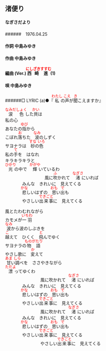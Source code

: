 <style type="text/css">
	ruby{
	    ruby-position: over;
	}
	ruby > rt{font-size: 12px;color:red;}
	p{font:16px;font-size: '楷体'}
</style>
## 渚便り
#### なぎさだより
######　1976.04.25


#### 作詞        中島みゆき
#### 作曲        中島みゆき
#### 編曲 (Ver.) <ruby><rb>西崎</rb><rp>(</rp><rt>にしざき</rt><rp>)</rp></ruby><ruby><rb>進</rb><rp>(</rp><rt>すすむ</rt><rp>)</rp></ruby> (1)
#### 唄          中島みゆき
######□ LYRIC (a)●『<ruby><rb>私</rb><rp>(</rp><rt>わたし</rt><rp>)</rp></ruby>の<ruby><rb>声</rb><rp>(</rp><rt>こえ</rt><rp>)</rp></ruby>が<ruby><rb>聞</rb><rp>(</rp><rt>き</rt><rp>)</rp></ruby>こえますか』



<ruby><rb>涙</rb><rp>(</rp><rt>なみだ</rt><rp>)</rp></ruby><ruby><rb>色</rb><rp>(</rp><rt>しょく</rt><rp>)</rp></ruby>した<ruby><rb>貝</rb><rp>(</rp><rt>かい</rt><rp>)</rp></ruby>は  
私の心  
あなたの<ruby><rb>指</rb><rp>(</rp><rt>ゆび</rt><rp>)</rp></ruby>から  
こぼれ<ruby><rb>落</rb><rp>(</rp><rt>お</rt><rp>)</rp></ruby>ちた　<ruby><rb>波</rb><rp>(</rp><rt>なみ</rt><rp>)</rp></ruby>のしずく  
サヨナラは　<ruby><rb>砂</rb><rp>(</rp><rt>すな</rt><rp>)</rp></ruby>の<ruby><rb>色</rb><rp>(</rp><rt>いろ</rt><rp>)</rp></ruby>  
私の<ruby><rb>手</rb><rp>(</rp><rt>て</rt><rp>)</rp></ruby>を　はなれ  
キラキラキラと  
<ruby><rb>光</rb><rp>(</rp><rt>ひかり</rt><rp>)</rp></ruby>の中で　<ruby><rb>輝</rb><rp>(</rp><rt>かがや</rt><rp>)</rp></ruby>いているわ  
　　　　　
　　　　風に<ruby><rb>吹</rb><rp>(</rp><rt>ふ</rt><rp>)</rp></ruby>かれて　<ruby><rb>渚</rb><rp>(</rp><rt>なぎさ</rt><rp>)</rp></ruby>にいれば  
　　　　みんな　きれいに　見えてくる  
　　　　<ruby><rb>悲</rb><rp>(</rp><rt>かな</rt><rp>)</rp></ruby>しいはずの　<ruby><rb>思</rb><rp>(</rp><rt>おも</rt><rp>)</rp></ruby>い<ruby><rb>出</rb><rp>(</rp><rt>で</rt><rp>)</rp></ruby>も  
　　　　やさしい<ruby><rb>出来事</rb><rp>(</rp><rt>できごと</rt><rp>)</rp></ruby>に　見えてくる  



風とたわむれながら  
カモメが<ruby><rb>一羽</rb><rp>(</rp><rt>いちわ</rt><rp>)</rp></ruby>  
<ruby><rb>波</rb><rp>(</rp><rt>なみ</rt><rp>)</rp></ruby>から波のしぶきを  
<ruby><rb>越</rb><rp>(</rp><rt>こ</rt><rp>)</rp></ruby>えて　ひくく　<ruby><rb>飛</rb><rp>(</rp><rt>と</rt><rp>)</rp></ruby>んでゆく  
サヨナラの<ruby><rb>物語</rb><rp>(</rp><rt>ものがたり</rt><rp>)</rp></ruby>  
やさし歌に　<ruby><rb>変</rb><rp>(</rp><rt>か</rt><rp>)</rp></ruby>えて  
<ruby><rb>甘</rb><rp>(</rp><rt>あま</rt><rp>)</rp></ruby>い<ruby><rb>調</rb><rp>(</rp><rt>しら</rt><rp>)</rp></ruby>べを　ささやきながら  
<ruby><rb>漂</rb><rp>(</rp><rt>ただよ</rt><rp>)</rp></ruby>ってゆくわ  
　　　　
　　　　風に吹かれて　<ruby><rb>渚</rb><rp>(</rp><rt>なぎさ</rt><rp>)</rp></ruby>にいれば  
　　　　みんな　きれいに　見えてくる  
　　　　<ruby><rb>悲</rb><rp>(</rp><rt>かな</rt><rp>)</rp></ruby>しいはずの　<ruby><rb>思</rb><rp>(</rp><rt>おも</rt><rp>)</rp></ruby>い<ruby><rb>出</rb><rp>(</rp><rt>で</rt><rp>)</rp></ruby>も  
　　　　やさしい<ruby><rb>出来事</rb><rp>(</rp><rt>できごと</rt><rp>)</rp></ruby>に　見えてくる  
　　　　
　　　　風に吹かれて　<ruby><rb>渚</rb><rp>(</rp><rt>なぎさ</rt><rp>)</rp></ruby>にいれば  
　　　　みんな　きれいに　見えてくる  
　　　　<ruby><rb>悲</rb><rp>(</rp><rt>かな</rt><rp>)</rp></ruby>しいはずの　<ruby><rb>思</rb><rp>(</rp><rt>おも</rt><rp>)</rp></ruby>い<ruby><rb>出</rb><rp>(</rp><rt>で</rt><rp>)</rp></ruby>も  
　　　　やさしい<ruby><rb>出来事</rb><rp>(</rp><rt>できごと</rt><rp>)</rp></ruby>に　見えてくる  
　　　　
　　　　やさしい<ruby><rb>出来事</rb><rp>(</rp><rt>できごと</rt><rp>)</rp></ruby>に　見えてくる
